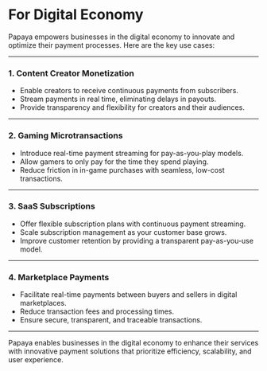 # For Digital Economy

Papaya empowers businesses in the digital economy to innovate and optimize their payment processes. Here are the key use cases:

***

### **1. Content Creator Monetization**

* Enable creators to receive continuous payments from subscribers.
* Stream payments in real time, eliminating delays in payouts.
* Provide transparency and flexibility for creators and their audiences.

***

### **2. Gaming Microtransactions**

* Introduce real-time payment streaming for pay-as-you-play models.
* Allow gamers to only pay for the time they spend playing.
* Reduce friction in in-game purchases with seamless, low-cost transactions.

***

### **3. SaaS Subscriptions**

* Offer flexible subscription plans with continuous payment streaming.
* Scale subscription management as your customer base grows.
* Improve customer retention by providing a transparent pay-as-you-use model.

***

### **4. Marketplace Payments**

* Facilitate real-time payments between buyers and sellers in digital marketplaces.
* Reduce transaction fees and processing times.
* Ensure secure, transparent, and traceable transactions.

***

Papaya enables businesses in the digital economy to enhance their services with innovative payment solutions that prioritize efficiency, scalability, and user experience.
